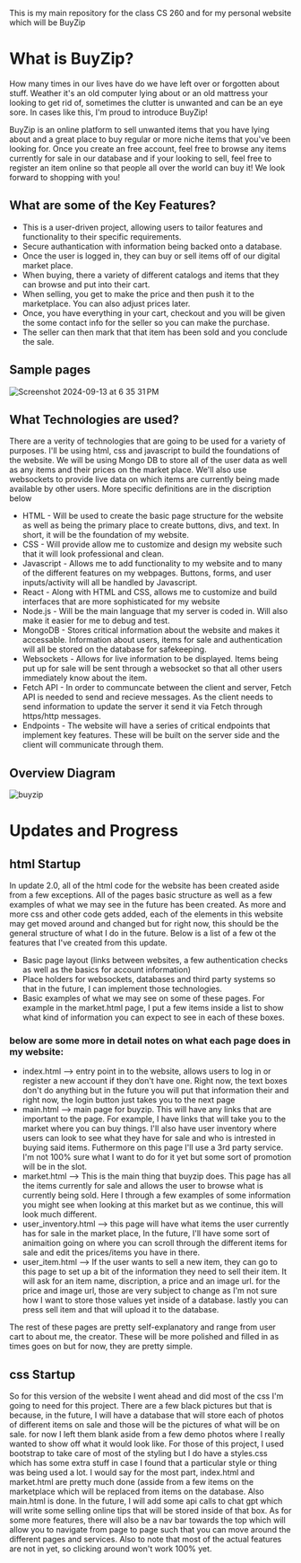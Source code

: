 This is my main repository for the class CS 260 and for my personal website which will be BuyZip

# What is BuyZip?
How many times in our lives have do we have left over or forgotten about stuff. Weather it's an old computer lying about or an old mattress your looking to get rid of, sometimes the clutter is unwanted and can be an eye sore. In cases like this, I'm proud to introduce BuyZip!

BuyZip is an online platform to sell unwanted items that you have lying about and a great place to buy regular or more niche items that you've been looking for. Once you create an free account, feel free to browse any items currently for sale in our database and if your looking to sell, feel free to register an item online so that people all over the world can buy it! We look forward to shopping with you! 


## What are some of the Key Features?

+ This is a user-driven project, allowing users to tailor features and functionality to their specific requirements.
+ Secure authantication with information being backed onto a database.
+ Once the user is logged in, they can buy or sell items off of our digital market place.
+ When buying, there a variety of different catalogs and items that they can browse and put into their cart.
+ When selling, you get to make the price and then push it to the marketplace. You can also adjust prices later.
+ Once, you have everything in your cart, checkout and you will be given the some contact info for the seller so you can make the purchase.
+ The seller can then mark that that item has been sold and you conclude the sale.


## Sample pages 

![Screenshot 2024-09-13 at 6 35 31 PM](https://github.com/user-attachments/assets/969c8c33-93a1-4497-b736-0b80d1318a53)



## What Technologies are used?
There are a verity of technologies that are going to be used for a variety of purposes. I'll be using html, css and javascript to build the foundations of the website. We will be using Mongo DB to store all of the user data as well as any items and their prices on the market place. We'll also use websockets to provide live data on which items are currently being made available by other users. More specific definitions are in the discription below
- HTML - Will be used to create the basic page structure for the website as well as being the primary place to create buttons, divs, and text. In short, it will be the foundation of my website.
- CSS - Will provide allow me to customize and design my website such that it will look professional and clean.
- Javascript - Allows me to add functionality to my website and to many of the different features on my webpages. Buttons, forms, and user inputs/activity will all be handled by Javascript.
- React - Along with HTML and CSS, allows me to customize and build interfaces that are more sophisticated for my website
- Node.js - Will be the main language that my server is coded in. Will also make it easier for me to debug and test. 
- MongoDB - Stores critical information about the website and makes it accessable. Information about users, items for sale and authentication will all be stored on the database for safekeeping.
- Websockets - Allows for live information to be displayed. Items being put up for sale will be sent through a websocket so that all other users immediately know about the item.
- Fetch API - In order to communcate between the client and server, Fetch API is needed to send and recieve messages. As the client needs to send information to update the server it send it via Fetch through https/http messages.
- Endpoints - The website will have a series of critical endpoints that implement key features. These will be built on the server side and the client will communicate through them.


## Overview Diagram

![buyzip](https://github.com/user-attachments/assets/38b16065-97a3-491c-94b0-f44ee961e583)


# Updates and Progress

## html Startup

In update 2.0, all of the html code for the website has been created aside from a few exceptions. All of the pages basic structure as well as a few examples of what we may see in the future has been created. As more and more css and other code gets added, each of the elements in this website may get moved around and changed but for right now, this should be the general structure of what I do in the future. Below is a list of a few ot the features that I've created from this update.
- Basic page layout (links between websites, a few authentication checks as well as the basics for account information) 
- Place holders for websockets, databases and third party systems so that in the future, I can implement those technologies. 
- Basic examples of what we may see on some of these pages. For example in the market.html page, I put a few items inside a list to show what kind of information you can expect to see in each of these boxes.
### below are some more in detail notes on what each page does in my website:
- index.html --> entry point in to the website, allows users to log in or register a new account if they don't have one. Right now, the text boxes don't do anything but in the future you will put that information their and right now, the login button just takes you to the next page
- main.html --> main page for buyzip. This will have any links that are important to the page. For example, I have links that will take you to the market where you can buy things. I'll also have user inventory where users can look to see what they have for sale and who is intrested in buying said items. Futhermore on this page I'll use a 3rd party service. I'm not 100% sure what I want to do for it yet but some sort of promotion will be in the slot.
- market.html --> This is the main thing that buyzip does. This page has all the items currently for sale and allows the user to browse what is currently being sold. Here I through a few examples of some information you might see when looking at this market but as we continue, this will look much different.
- user_inventory.html --> this page will have what items the user currently has for sale in the market place, In the future, I'll have some sort of animaition going on where you can scroll through the different items for sale and edit the prices/items you have in there.
- user_item.html --> If the user wants to sell a new item, they can go to this page to set up a bit of the information they need to sell their item. It will ask for an item name, discription, a price and an image url. for the price and image url, those are very subject to change as I'm not sure how I want to store those values yet inside of a database. lastly you can press sell item and that will upload it to the database.

The rest of these pages are pretty self-explanatory and range from user cart to about me, the creator. These will be more polished and filled in as times goes on but for now, they are pretty simple.

## css Startup

So for this version of the website I went ahead and did most of the css I'm going to need for this project. There are a few black pictures but that is because, in the future, I will have a database that will store each of photos of different items on sale and those will be the pictures of what will be on sale. for now I left them blank aside from a few demo photos where I really wanted to show off what it would look like. For those of this project, I used bootstrap to take care of most of the styling but I do have a styles.css which has some extra stuff in case I found that a particular style or thing was being used a lot. I would say for the most part, index.html and market.html are pretty much done (asside from a few items on the marketplace which will be replaced from items on the database. Also main.html is done. In the future, I will add some api calls to chat gpt which will write some selling online tips that will be stored inside of that box. As for some more features, there will also be a nav bar towards the top which will allow you to navigate from page to page such that you can move around the different pages and services. Also to note that most of the actual features are not in yet, so clicking around won't work 100% yet.
